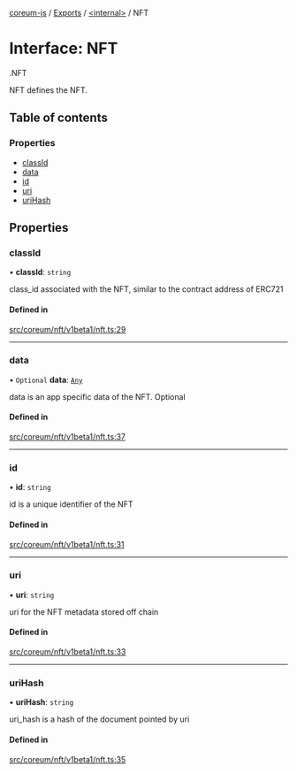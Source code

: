 [coreum-js](../README.md) / [Exports](../modules.md) / [<internal\>](../modules/internal_.md) / NFT

# Interface: NFT

[<internal>](../modules/internal_.md).NFT

NFT defines the NFT.

## Table of contents

### Properties

- [classId](internal_.NFT.md#classid)
- [data](internal_.NFT.md#data)
- [id](internal_.NFT.md#id)
- [uri](internal_.NFT.md#uri)
- [uriHash](internal_.NFT.md#urihash)

## Properties

### classId

• **classId**: `string`

class_id associated with the NFT, similar to the contract address of ERC721

#### Defined in

[src/coreum/nft/v1beta1/nft.ts:29](https://github.com/PyramydLabs/coreum-js/blob/75debec/src/coreum/nft/v1beta1/nft.ts#L29)

___

### data

• `Optional` **data**: [`Any`](../modules/internal_.md#any)

data is an app specific data of the NFT. Optional

#### Defined in

[src/coreum/nft/v1beta1/nft.ts:37](https://github.com/PyramydLabs/coreum-js/blob/75debec/src/coreum/nft/v1beta1/nft.ts#L37)

___

### id

• **id**: `string`

id is a unique identifier of the NFT

#### Defined in

[src/coreum/nft/v1beta1/nft.ts:31](https://github.com/PyramydLabs/coreum-js/blob/75debec/src/coreum/nft/v1beta1/nft.ts#L31)

___

### uri

• **uri**: `string`

uri for the NFT metadata stored off chain

#### Defined in

[src/coreum/nft/v1beta1/nft.ts:33](https://github.com/PyramydLabs/coreum-js/blob/75debec/src/coreum/nft/v1beta1/nft.ts#L33)

___

### uriHash

• **uriHash**: `string`

uri_hash is a hash of the document pointed by uri

#### Defined in

[src/coreum/nft/v1beta1/nft.ts:35](https://github.com/PyramydLabs/coreum-js/blob/75debec/src/coreum/nft/v1beta1/nft.ts#L35)
